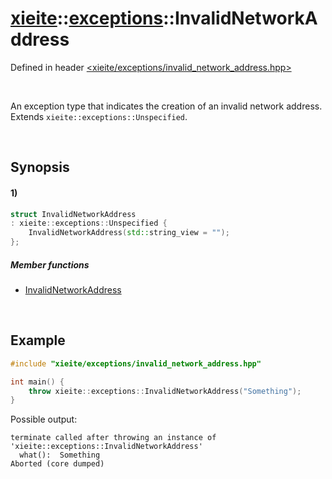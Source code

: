 # [xieite](../../xieite.md)\:\:[exceptions](../../exceptions.md)\:\:InvalidNetworkAddress
Defined in header [<xieite/exceptions/invalid_network_address.hpp>](../../../include/xieite/exceptions/invalid_network_address.hpp)

&nbsp;

An exception type that indicates the creation of an invalid network address. Extends `xieite::exceptions::Unspecified`.

&nbsp;

## Synopsis
#### 1)
```cpp
struct InvalidNetworkAddress
: xieite::exceptions::Unspecified {
    InvalidNetworkAddress(std::string_view = "");
};
```
##### Member functions
- [InvalidNetworkAddress](./structures/invalid_network_address/1/operators/constructor.md)

&nbsp;

## Example
```cpp
#include "xieite/exceptions/invalid_network_address.hpp"

int main() {
    throw xieite::exceptions::InvalidNetworkAddress("Something");
}
```
Possible output:
```
terminate called after throwing an instance of 'xieite::exceptions::InvalidNetworkAddress'
  what():  Something
Aborted (core dumped)
```
